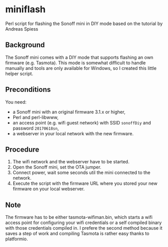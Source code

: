 # miniflash
Perl script for flashing the Sonoff mini in DIY mode based on the tutorial by Andreas Spiess

## Background
The Sonoff mini comes with a DIY mode that supports flashing an own firmware (e.g. Tasmota). This mode is somewhat
difficult to handle manually and tools are only available for Windows, so I created this little helper script.

## Preconditions
You need:
* a Sonoff mini with an original firmware 3.1.x or higher,
* Perl and perl-libwww,
* an access point (e.g. wifi guest network) with SSID `sonoffDiy` and password `20170618sn`,
* a webserver in your local network with the new firmware.

## Procedure
1. The wifi network and the webserver have to be started.
2. Open the Sonoff mini, set the OTA jumper.
3. Connect power, wait some seconds util the mini connected to the network.
4. Execute the script with the firmware URL where you stored your new firmware on your local webserver.

## Note
The firmware has to be either tasmota-wifiman.bin, which starts a wifi access point for configuring your
wifi credentials or a self compiled binary with those credentials compiled in. I prefere the second method because
it saves a step of work and compiling Tasmota is rather easy thanks to platformio.
